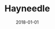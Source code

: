 ---
layout: site
title: "Hayneedle"
date: 2018-01-01
categories: [community]
version: 1.3.8
major: 1
minor: 3
patch: 8
slug: hayneedle
link: http://www.hayneedle.com/
submitter: lpolepeddi
permalink: /sites/:slug
---